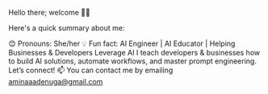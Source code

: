 Hello there; welcome 👋🏾

Here's a quick summary about me:

😊 Pronouns: She/her
💡 Fun fact: AI Engineer | AI Educator | Helping Businesses & Developers Leverage AI
I teach developers & businesses how to build AI solutions, automate workflows, and master prompt engineering. Let’s connect!
📫 You can contact me by emailing aminaaadenuga@gmail.com
